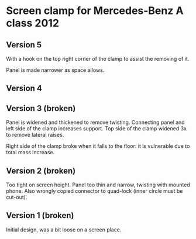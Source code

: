 # Screen clamp for Mercedes-Benz A class 2012

## Version 5

With a hook on the top right corner of the clamp to assist the removing of it.

Panel is made narrower as space allows.

## Version 4

## Version 3 (broken)

Panel is widened and thickened to remove twisting. Connecting panel and left side of
the clamp increases support. Top side of the clamp widened 3x to remove lateral raises.

Right side of the clamp broke when it falls to the floor: it is vulnerable due to total
mass increase.

## Version 2 (broken)

Too tight on screen height. Panel too thin and narrow, twisting with mounted phone.
Also wrongly copied connector to quad-lock (inner circle must be cut-out).

## Version 1 (broken)

Initial design, was a bit loose on a screen place.

